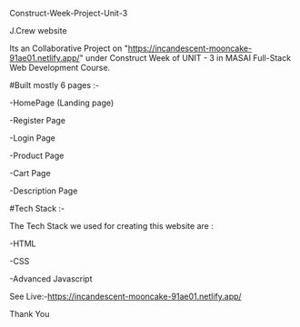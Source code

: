 Construct-Week-Project-Unit-3

J.Crew website

Its an Collaborative Project on "https://incandescent-mooncake-91ae01.netlify.app/" under Construct Week of UNIT - 3 in MASAI Full-Stack Web Development Course.

#Built mostly 6 pages :-

-HomePage (Landing page)

-Register Page

-Login Page

-Product Page

-Cart Page

-Description Page



#Tech Stack :-

The Tech Stack we used for creating this website are :

 -HTML
 
 -CSS
 
 -Advanced Javascript
 
 
 See Live:-https://incandescent-mooncake-91ae01.netlify.app/


Thank You


